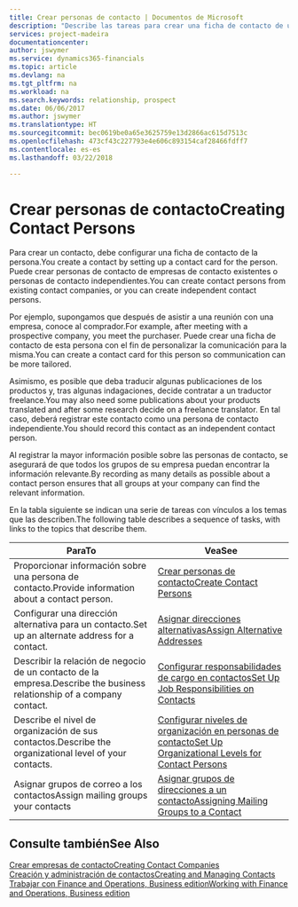 ```yaml
---
title: Crear personas de contacto | Documentos de Microsoft
description: "Describe las tareas para crear una ficha de contacto de una persona, por ejemplo, un cliente potencial o proveedor, lo que ayuda a definir la relación y adaptar la comunicación."
services: project-madeira
documentationcenter: 
author: jswymer
ms.service: dynamics365-financials
ms.topic: article
ms.devlang: na
ms.tgt_pltfrm: na
ms.workload: na
ms.search.keywords: relationship, prospect
ms.date: 06/06/2017
ms.author: jswymer
ms.translationtype: HT
ms.sourcegitcommit: bec0619be0a65e3625759e13d2866ac615d7513c
ms.openlocfilehash: 473cf43c227793e4e606c893154caf28466fdff7
ms.contentlocale: es-es
ms.lasthandoff: 03/22/2018

---
```

# <a name="creating-contact-persons"></a><span data-ttu-id="d7a9b-103">Crear personas de contacto</span><span class="sxs-lookup"><span data-stu-id="d7a9b-103">Creating Contact Persons</span></span>
<span data-ttu-id="d7a9b-104">Para crear un contacto, debe configurar una ficha de contacto de la persona.</span><span class="sxs-lookup"><span data-stu-id="d7a9b-104">You create a contact by setting up a contact card for the person.</span></span> <span data-ttu-id="d7a9b-105">Puede crear personas de contacto de empresas de contacto existentes o personas de contacto independientes.</span><span class="sxs-lookup"><span data-stu-id="d7a9b-105">You can create contact persons from existing contact companies, or you can create independent contact persons.</span></span>

<span data-ttu-id="d7a9b-106">Por ejemplo, supongamos que después de asistir a una reunión con una empresa, conoce al comprador.</span><span class="sxs-lookup"><span data-stu-id="d7a9b-106">For example, after meeting with a prospective company, you meet the purchaser.</span></span> <span data-ttu-id="d7a9b-107">Puede crear una ficha de contacto de esta persona con el fin de personalizar la comunicación para la misma.</span><span class="sxs-lookup"><span data-stu-id="d7a9b-107">You can create a contact card for this person so communication can be more tailored.</span></span>

<span data-ttu-id="d7a9b-108">Asimismo, es posible que deba traducir algunas publicaciones de los productos y, tras algunas indagaciones, decide contratar a un traductor freelance.</span><span class="sxs-lookup"><span data-stu-id="d7a9b-108">You may also need some publications about your products translated and after some research decide on a freelance translator.</span></span> <span data-ttu-id="d7a9b-109">En tal caso, deberá registrar este contacto como una persona de contacto independiente.</span><span class="sxs-lookup"><span data-stu-id="d7a9b-109">You should record this contact as an independent contact person.</span></span>

<span data-ttu-id="d7a9b-110">Al registrar la mayor información posible sobre las personas de contacto, se asegurará de que todos los grupos de su empresa puedan encontrar la información relevante.</span><span class="sxs-lookup"><span data-stu-id="d7a9b-110">By recording as many details as possible about a contact person ensures that all groups at your company can find the relevant information.</span></span>

<span data-ttu-id="d7a9b-111">En la tabla siguiente se indican una serie de tareas con vínculos a los temas que las describen.</span><span class="sxs-lookup"><span data-stu-id="d7a9b-111">The following table describes a sequence of tasks, with links to the topics that describe them.</span></span>

| <span data-ttu-id="d7a9b-112">Para</span><span class="sxs-lookup"><span data-stu-id="d7a9b-112">To</span></span> | <span data-ttu-id="d7a9b-113">Vea</span><span class="sxs-lookup"><span data-stu-id="d7a9b-113">See</span></span> |
| --- | --- |
| <span data-ttu-id="d7a9b-114">Proporcionar información sobre una persona de contacto.</span><span class="sxs-lookup"><span data-stu-id="d7a9b-114">Provide information about a contact person.</span></span> |[<span data-ttu-id="d7a9b-115">Crear personas de contacto</span><span class="sxs-lookup"><span data-stu-id="d7a9b-115">Create Contact Persons</span></span>](marketing-how-create-contact-persons.md) |
| <span data-ttu-id="d7a9b-116">Configurar una dirección alternativa para un contacto.</span><span class="sxs-lookup"><span data-stu-id="d7a9b-116">Set up an alternate address for a contact.</span></span> |[<span data-ttu-id="d7a9b-117">Asignar direcciones alternativas</span><span class="sxs-lookup"><span data-stu-id="d7a9b-117">Assign Alternative Addresses</span></span>](marketing-how-assign-alternate-address.md) |
| <span data-ttu-id="d7a9b-118">Describir la relación de negocio de un contacto de la empresa.</span><span class="sxs-lookup"><span data-stu-id="d7a9b-118">Describe the business relationship of a company contact.</span></span> |[<span data-ttu-id="d7a9b-119">Configurar responsabilidades de cargo en contactos</span><span class="sxs-lookup"><span data-stu-id="d7a9b-119">Set Up Job Responsibilities on Contacts</span></span>](marketing-job-responsibilities.md) |
| <span data-ttu-id="d7a9b-120">Describe el nivel de organización de sus contactos.</span><span class="sxs-lookup"><span data-stu-id="d7a9b-120">Describe the organizational level of your contacts.</span></span> |[<span data-ttu-id="d7a9b-121">Configurar niveles de organización en personas de contacto</span><span class="sxs-lookup"><span data-stu-id="d7a9b-121">Set Up Organizational Levels for Contact Persons</span></span>](marketing-organizational-levels.md) |
| <span data-ttu-id="d7a9b-122">Asignar grupos de correo a los contactos</span><span class="sxs-lookup"><span data-stu-id="d7a9b-122">Assign mailing groups your contacts</span></span> |[<span data-ttu-id="d7a9b-123">Asignar grupos de direcciones a un contacto</span><span class="sxs-lookup"><span data-stu-id="d7a9b-123">Assigning Mailing Groups to a Contact</span></span>](marketing-mailing-groups.md) |

## <a name="see-also"></a><span data-ttu-id="d7a9b-124">Consulte también</span><span class="sxs-lookup"><span data-stu-id="d7a9b-124">See Also</span></span>
[<span data-ttu-id="d7a9b-125">Crear empresas de contacto</span><span class="sxs-lookup"><span data-stu-id="d7a9b-125">Creating Contact Companies</span></span>](marketing-create-contact-companies.md)  
[<span data-ttu-id="d7a9b-126">Creación y administración de contactos</span><span class="sxs-lookup"><span data-stu-id="d7a9b-126">Creating and Managing Contacts</span></span>]()  
[<span data-ttu-id="d7a9b-127">Trabajar con Finance and Operations, Business edition</span><span class="sxs-lookup"><span data-stu-id="d7a9b-127">Working with Finance and Operations, Business edition</span></span>](ui-work-product.md)

